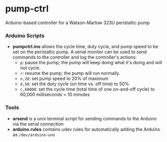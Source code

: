 # pump-ctrl
Arduino-based controller for a Watson-Marlow 323U peristaltic pump

### Arduino Scripts

+ **pumpctrl.ino** allows the cycle time, duty cycle, and pump speed to be set on the peristaltic pump. A serial monitor can be used to send commands to the controller and log the controller's actions:
  + `p`: pause the pump; the pump will keep doing what it's doing and will not cycle.
  + `r`: resume the pump; the pump will run normally.
  + `n,20`: set pump speed to 20% of maximum
  + `d,50`: set the duty cycle (on time vs. off time) to 50%
  + `c,60000`: set the cycle time (total time of one on-and-off cycle) to 60,000 milliseconds = 10 minutes

### Tools

+ **arsend** is a unix terminal script for sending commands to the Arduino via the serial connection
+ **arduino.rules** contains udev rules for automatically adding the Arduino as `/dev/arduino-uno`
